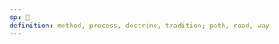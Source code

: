 ```yaml
---
sp: 󱤿
definition: method, process, doctrine, tradition; path, road, way
---
```

<!-- nasin talks about the paths we take in life towards our goals. this includes the physical roads we travel and the various guidelines that we follow in our decisionmaking, the methods we use to achieve things. the way that you speak toki pona is an example of a nasin. -->